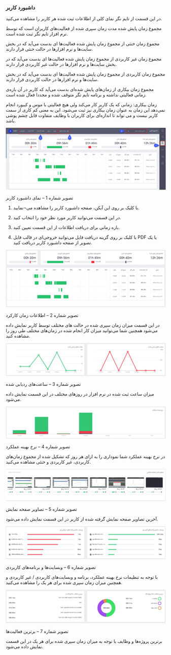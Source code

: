 ### داشبورد کاربر

در این قسمت از تایم نگر نمای کلی از اطلاعات ثبت شده هر کاربر را مشاهده می‌کنید.

مجموع زمان پایش شده مدت زمان سپری شده از فعالیت‌های کاربران است که توسط نرم افزار تایم نگر ثبت شده است. 

مجموع زمان خنثی از مجموع زمان پایش شده فعالیت‌ها ای بدست می‌آید که در بخش سایت‌ها و نرم افزارها در حالت خنثی قرار دارند.

مجموع زمان غیر کاربردی از مجموع زمان پایش شده فعالیت‌ها ای بدست می‌آید که در بخش سایت‌ها و نرم افزارها در حالت غیر کاربردی قرار دارند.

مجموع زمان کاربردی از مجموع زمان پایش شده فعالیت‌ها ای بدست می‌آید که در بخش سایت‌ها و نرم افزارها در حالت کاربردی قرار دارند.

مجموع زمان بیکاری از زمان‌های پایش شده‌ای بدست می‌آید که کاربر در آن بازه‌ی زمانی فعالیتی نداشته و برنامه تایم تگر متوقف شده و مجددا فعال شده است.

زمان بیکاری: زمانی که یک کاربر کار می‌کند ولی هیچ فعالیتی با موس و کیبورد انجام نمی‌دهد این زمان به عنوان زمان بیکاری نیز ثبت می‌شود. این به معنی کم کاری از سمت کاربر نیست و می تواند تا اندازه‌ای برای کاربران با وظایف متفاوت قابل چشم پوشی باشد.

![](1.png)
 
تصویر شماره 1 – نمای داشبورد کاربر
	
1.	با کلیک بر روی این آیکن، صفحه داشبورد کاربر را مشاهده می¬نمایید.

2.	در این قسمت می‌توانید کاربر مورد نظر خود را انتخاب کنید.

3.	بازه زمانی برای دریافت اطلاعات از این قسمت تعیین کنید.

4.	با کلیک بر روی گزینه دریافت فایل می‌توانید خروجی‌ای در قالب فایل  PDF یا یک تصویر از صفحه داشبورد کاربر دریافت کنید.

![](2.png)

تصویر شماره 2 – اطلاعات زمان کارکرد

در این قسمت میزان زمان سپری شده در حالت های مختلف توسط کاربر نمایش داده می‌شود همچنین شما می‌توانید میزان کار انجام شده در زمان‌های مختلف طی روز را مشاهده کنید.

![](3.png) 
 
تصویر شماره 3 – ساعت‌های ردیابی شده

میزان ساعت ثبت شده در نرم افزار در روزهای مختلف در این قسمت نمایش داده می‌شود.

![](4.png)

تصویر شماره 4 – نرخ بهینه عملکرد

در نرخ بهینه عملکرد شما نموداری را به ازای هر روز که تشکیل شده از مجموع زمان‌های کاربردی، غیر کاربردی و خنثی مشاهده می‌کنید.

![](5.png)
 
تصویر شماره 5 – تصاویر صفحه نمایش

آخرین تصاویر صفحه نمایش گرفته شده از کاربر در این قسمت نمایش داده می‌شود.

![](6.png)
 
تصویر شماره 6  – وبسایت‌ها و برنامه‌های کاربردی

با توجه به تنظیمات  نرخ بهینه عملکرد، برنامه و وبسایت‌های کاربردی / غیر کاربردی  و همچنین میزان زمان سپری شده برای هر یک را مشاهده می‌کنید.

![](7.png)
 
تصویر شماره 7  – برترین فعالیت‌ها

برترین پروژه‌ها و وظایف با توجه به میزان زمان سپری شده برای هر یک در این قسمت نمایش داده می‌شود.
